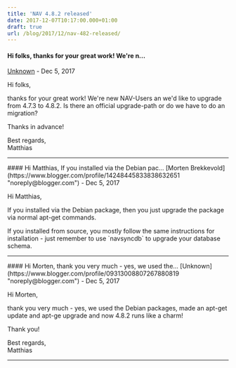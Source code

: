 ```yaml
---
title: 'NAV 4.8.2 released'
date: 2017-12-07T10:17:00.000+01:00
draft: true
url: /blog/2017/12/nav-482-released/
---
```


#### Hi folks, thanks for your great work! We're n...
[Unknown](https://www.blogger.com/profile/09313008807267880819 "noreply@blogger.com") - <time datetime="2017-12-08T09:43:25.050+01:00">Dec 5, 2017</time>

Hi folks,  
  
thanks for your great work! We're new NAV-Users an we'd like to upgrade from 4.7.3 to 4.8.2. Is there an official upgrade-path or do we have to do an migration?  
  
Thanks in advance!  
  
Best regards,  
Matthias
<hr />
#### Hi Matthias, If you installed via the Debian pac...
[Morten Brekkevold](https://www.blogger.com/profile/14248445833838632651 "noreply@blogger.com") - <time datetime="2017-12-08T10:29:32.042+01:00">Dec 5, 2017</time>

Hi Matthias,  
  
If you installed via the Debian package, then you just upgrade the package via normal apt-get commands.  
  
If you installed from source, you mostly follow the same instructions for installation - just remember to use \`navsyncdb\` to upgrade your database schema.
<hr />
#### Hi Morten, thank you very much - yes, we used the...
[Unknown](https://www.blogger.com/profile/09313008807267880819 "noreply@blogger.com") - <time datetime="2017-12-08T12:39:58.559+01:00">Dec 5, 2017</time>

Hi Morten,  
  
thank you very much - yes, we used the Debian packages, made an apt-get update and apt-ge upgrade and now 4.8.2 runs like a charm!  
  
Thank you!  
  
Best regards,  
Matthias
<hr />
